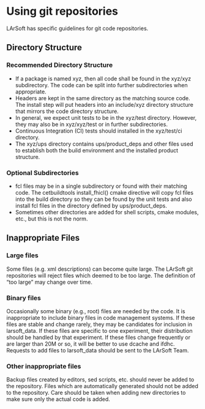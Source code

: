 # Using git repositories

LArSoft has specific guidelines for git code repositories.

## Directory Structure

### Recommended Directory Structure

-   If a package is named xyz, then all code shall be found in the xyz/xyz subdirectory. The code can be split into further subdirectories when appropriate.
-   Headers are kept in the same directory as the matching source code. The install step will put headers into an include/xyz directory structure that mirrors the code directory structure.
-   In general, we expect unit tests to be in the xyz/test directory. However, they may also be in xyz/xyz/test or in further subdirectories.
-   Continuous Integration (CI) tests should installed in the xyz/test/ci directory.
-   The xyz/ups directory contains ups/product_deps and other files used to establish both the build environment and the installed product structure.

### Optional Subdirectories

-   fcl files may be in a single subdirectory or found with their matching code. The cetbuildtools install_fhicl() cmake directive will copy fcl files into the build directory so they can be found by the unit tests and also install fcl files in the directory defined by ups/product_deps.
-   Sometimes other directories are added for shell scripts, cmake modules, etc., but this is not the norm.

## Inappropriate Files

### Large files

Some files (e.g. xml descriptions) can become quite large. The LArSoft git repositories will reject files which deemed to be too large. The definition of “too large” may change over time.

### Binary files

Occasionally some binary (e.g., root) files are needed by the code. It is inappropriate to include binary files in code management systems. If these files are stable and change rarely, they may be candidates for inclusion in larsoft_data. If these files are specific to one experiment, their distribution should be handled by that experiment. If these files change frequently or are larger than 20M or so, it will be better to use dcache and ifdhc. Requests to add files to larsoft_data should be sent to the LArSoft Team.

### Other inappropriate files

Backup files created by editors, sed scripts, etc. should never be added to the repository. Files which are automatically generated should not be added to the repository. Care should be taken when adding new directories to make sure only the actual code is added.
